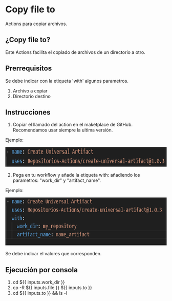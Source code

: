 # Copy file to

Actions para copiar archivos.

## ¿Copy file to?

Este Actions facilita el copiado de archivos de un directorio a otro.

## Prerrequisitos

Se debe indicar con la etiqueta 'with' algunos parametros.

1. Archivo a copiar
2. Directorio destino

## Instrucciones

1. Copiar el llamado del action en el maketplace de GitHub. Recomendamos usar siempre la ultima versión.

Ejemplo:

<p align="center">
  <img width="630" height="61" alt="action" src="public/img/action.PNG">
</p>

2. Pega en tu workflow y añade la etiqueta with: añadiendo los parametros: "work_dir" y "artifact_name".

Ejemplo:

<p align="center">
  <img width="630" height="149" alt="action_with" src="public/img/action_with.PNG">
</p>

Se debe indicar el valores que corresponden. 

## Ejecución por consola

1. cd ${{ inputs.work_dir }}
2. cp -R ${{ inputs.file }} ${{ inputs.to }}
3. cd ${{ inputs.to }} && ls -l